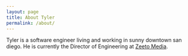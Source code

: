 ```yaml
---
layout: page
title: About Tyler
permalink: /about/
---
```


<p>Tyler is a software engineer living and working in sunny downtown san diego. He is currently the Director of Engineering
at <a href="http://zeetomedia.com" target="_blank">Zeeto Media</a>.
</p>
